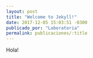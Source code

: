 ```yaml
---
layout: post
title: "Welcome to Jekyll!"
date: 2017-12-05 15:03:51 -0300
publicado_por: "Laboratoria"
permalink: publicaciones/:title
---
```


Hola!
